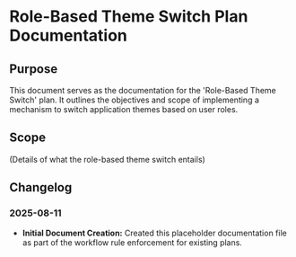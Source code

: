 # Role-Based Theme Switch Plan Documentation

## Purpose
This document serves as the documentation for the 'Role-Based Theme Switch' plan. It outlines the objectives and scope of implementing a mechanism to switch application themes based on user roles.

## Scope
(Details of what the role-based theme switch entails)

## Changelog

### 2025-08-11
- **Initial Document Creation:** Created this placeholder documentation file as part of the workflow rule enforcement for existing plans.
